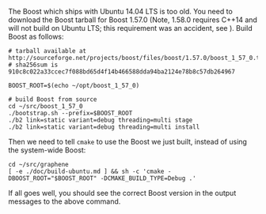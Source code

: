
The Boost which ships with Ubuntu 14.04 LTS is too old.  You need to download the Boost tarball for Boost 1.57.0
(Note, 1.58.0 requires C++14 and will not build on Ubuntu LTS; this requirement was an accident, see ).  Build Boost as follows:

    # tarball available at http://sourceforge.net/projects/boost/files/boost/1.57.0/boost_1_57_0.tar.bz2/download
    # sha256sum is 910c8c022a33ccec7f088bd65d4f14b466588dda94ba2124e78b8c57db264967

    BOOST_ROOT=$(echo ~/opt/boost_1_57_0)

    # build Boost from source
    cd ~/src/boost_1_57_0
    ./bootstrap.sh --prefix=$BOOST_ROOT
    ./b2 link=static variant=debug threading=multi stage
    ./b2 link=static variant=debug threading=multi install

Then we need to tell `cmake` to use the Boost we just built, instead of using the system-wide Boost:

    cd ~/src/graphene
    [ -e ./doc/build-ubuntu.md ] && sh -c 'cmake -DBOOST_ROOT="$BOOST_ROOT" -DCMAKE_BUILD_TYPE=Debug .'

If all goes well, you should see the correct Boost version in the output messages to the above command.
